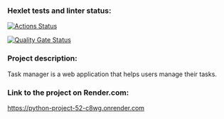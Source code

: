 ### Hexlet tests and linter status:
[![Actions Status](https://github.com/Viacheslav500/python-project-52/actions/workflows/hexlet-check.yml/badge.svg)](https://github.com/Viacheslav500/python-project-52/actions)


[![Quality Gate Status](https://sonarcloud.io/api/project_badges/measure?project=Viacheslav500_python-project-52&metric=alert_status)](https://sonarcloud.io/summary/new_code?id=Viacheslav500_python-project-52)


### Project description:

Task manager is a web application that helps users manage their tasks.


### Link to the project on Render.com:

https://python-project-52-c8wg.onrender.com
